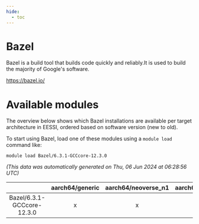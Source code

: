 ```yaml
---
hide:
  - toc
---
```


Bazel
=====


Bazel is a build tool that builds code quickly and reliably.It is used to build the majority of Google's software.

https://bazel.io/
# Available modules


The overview below shows which Bazel installations are available per target architecture in EESSI, ordered based on software version (new to old).

To start using Bazel, load one of these modules using a `module load` command like:

```shell
module load Bazel/6.3.1-GCCcore-12.3.0
```

*(This data was automatically generated on Thu, 06 Jun 2024 at 06:28:56 UTC)*  

| |aarch64/generic|aarch64/neoverse_n1|aarch64/neoverse_v1|x86_64/generic|x86_64/amd/zen2|x86_64/amd/zen3|x86_64/intel/haswell|x86_64/intel/skylake_avx512|
| :---: | :---: | :---: | :---: | :---: | :---: | :---: | :---: | :---: |
|Bazel/6.3.1-GCCcore-12.3.0|x|x|x|x|x|x|x|x|
